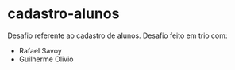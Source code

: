 # cadastro-alunos
Desafio referente ao cadastro de alunos.
Desafio feito em trio com:
- Rafael Savoy
- Guilherme Olivio
